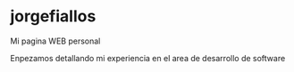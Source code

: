 # jorgefiallos
Mi pagina WEB personal

Enpezamos detallando mi experiencia en el area de desarrollo de software
